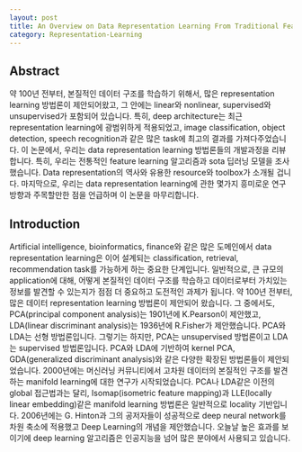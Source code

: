 ```yaml
---
layout: post
title: An Overview on Data Representation Learning From Traditional Feature Learning to Recent Deep Learning 번역
category: Representation-Learning
---
```


## Abstract

약 100년 전부터, 본질적인 데이터 구조를 학습하기 위해서, 많은 representation learning 방법론이 제안되어왔고, 그 안에는 linear와 nonlinear, supervised와 unsupervised가 포함되어 있습니다.
특히, deep architecture는 최근 representation learning에 광범위하게 적용되었고, image classification, object detection, speech recognition과 같은 많은 task에 최고의 결과를 가져다주었습니다. 
이 논문에서, 우리는 data representation learning 방법론들의 개발과정을 리뷰합니다.
특히, 우리는 전통적인 feature learning 알고리즘과 sota 딥러닝 모델을 조사했습니다.
Data representation의 역사와 유용한 resource와 toolbox가 소개될 겁니다.
마지막으로, 우리는 data representation learning에 관한 몇가지 흥미로운 연구 방향과 주목할만한 점을 언급하며 이 논문을 마무리합니다.

## Introduction

Artificial intelligence, bioinformatics, finance와 같은 많은 도메인에서 data representation learning은 이어 설계되는 classification, retrieval, recommendation task를 가능하게 하는 중요한 단계입니다.
일반적으로, 큰 규모의 application에 대해, 어떻게 본질적인 데이터 구조를 학습하고 데이터로부터 가치있는 정보를 발견할 수 있는지가 점점 더 중요하고 도전적인 과제가 됩니다.
약 100년 전부터, 많은 데이터 representation learning 방법론이 제안되어 왔습니다.
그 중에서도, PCA(principal component analysis)는 1901년에 K.Pearson이 제안했고, LDA(linear discriminant analysis)는 1936년에 R.Fisher가 제안했습니다.
PCA와 LDA는 선형 방법론입니다.
그렇기는 하지만, PCA는 unsupervised 방법론이고 LDA는 supervised 방법론입니다.
PCA와 LDA에 기반하여 kernel PCA, GDA(generalized discriminant analysis)와 같은 다양한 확장된 방법론들이 제안되었습니다.
2000년에는 머신러닝 커뮤니티에서 고차원 데이터의 본질적인 구조를 발견하는 manifold learning에 대한 연구가 시작되었습니다.
PCA나 LDA같은 이전의 global 접근법과는 달리, Isomap(isometric feature mapping)과 LLE(locally linear embedding)같은 manifold learning 방법론은 일반적으로 locality 기반입니다.
2006년에는 G. Hinton과 그의 공저자들이 성공적으로 deep neural network를 차원 축소에 적용했고 Deep Learning의 개념을 제안했습니다.
오늘날 높은 효과를 보이기에 deep learning 알고리즘은 인공지능을 넘어 많은 분야에서 사용되고 있습니다.
